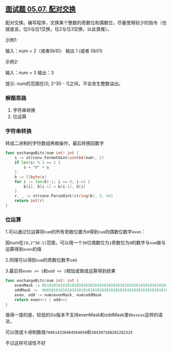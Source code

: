 ## [面试题 05.07. 配对交换](https://leetcode-cn.com/problems/exchange-lcci/)
配对交换。编写程序，交换某个整数的奇数位和偶数位，尽量使用较少的指令（也就是说，位0与位1交换，位2与位3交换，以此类推）。

示例1:

 输入：num = 2（或者0b10）
 输出 1 (或者 0b01)
 
示例2:

 输入：num = 3
 输出：3
 
提示:
num的范围在[0, 2^30 - 1]之间，不会发生整数溢出。

### 解题思路
1. 字符串转换
2. 位运算
### 字符串转换
转成二进制的字符数组再做操作，最后转换回数字
```go
func exchangeBits(num int) int {	
	s := strconv.FormatUint(uint64(num), 2)
	if len(s) % 2 == 1 {
		s = "0" + s
	}
	b := []byte(s)
	for i := len(b)-1; i >= 0; i-=2 {
		b[i], b[i-1] = b[i-1], b[i]
	}
	r, _ := strconv.ParseUint(string(b), 2, 64)
	return int(r)
}
```
### 位运算
1.可以通过位运算将`num`的所有奇数位置为`0`得到`num`的偶数位数字`even`：

因num在`[0,2^30-1]`范围，可以用一个`30`位偶数位为`1`奇数位为`0`的数字与`num`做与运算得到`even`的值

2.同理可以得到`num`的奇数位数字`odd`

3.最后将`even >> 1`和`odd << 1`相加或做或运算得到结果
```go
func exchangeBits(num int) int {
	evenMask := 0b101010101010101010101010101010101010101010101010101010101010
	oddMask :=  0b010101010101010101010101010101010101010101010101010101010101
	even, odd := num&evenMask, num&oddMask
	return even>>1 | odd<<1
}
```
值得一提的是，较低的Go版本不支持evenMask和oddMask里`0bxxxxx`这样的语法，

可以改成十进制数值`768614336404564650`和`384307168202282325`

不过这样可读性不好